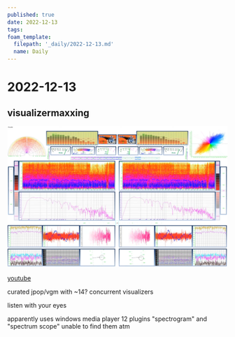 ```yaml
---
published: true
date: 2022-12-13
tags: 
foam_template:
  filepath: '_daily/2022-12-13.md'
  name: Daily
---
```


# 2022-12-13

## visualizermaxxing

![vizimiax](../images/vizimix.png)

[youtube](https://youtu.be/YD0oBnGWXy8)

curated jpop/vgm with ~14? concurrent visualizers

listen with your eyes

apparently uses windows media player 12 plugins "spectrogram" and "spectrum scope"
unable to find them atm


## 